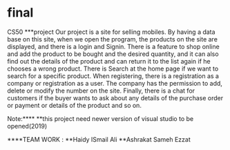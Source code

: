 # final
CS50 ***project Our project is a site for selling mobiles. By having a data base on this site, when we open the program, the products on the site are displayed, and there is a login and Signin. There is a feature to shop online and add the product to be bought and the desired quantity, and it can also find out the details of the product and can return it to the list again if he chooses a wrong product. There is Search at the home page if we want to search for a specific product. When registering, there is a registration as a company or registration as a user. The company has the permission to add, delete or modify the number on the site. Finally, there is a chat for customers if the buyer wants to ask about any details of the purchase order or payment or details of the product and so on.

Note:**** **this project need newer version of visual studio to be opened(2019)

****TEAM WORK : **Haidy ISmail Ali **Ashrakat Sameh Ezzat
